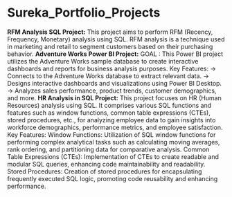 # Sureka_Portfolio_Projects
**RFM Analysis SQL Project:**
This project aims to perform RFM (Recency, Frequency, Monetary) analysis using SQL. RFM analysis is a technique used in marketing and retail to segment customers based on their purchasing behavior.
**Adventure Works Power BI Project:**
GOAL : This Power BI project utilizes the Adventure Works sample database to create interactive dashboards and reports for business analysis purposes.
Key Features:
 -> Connects to the Adventure Works database to extract relevant data.
 -> Designs interactive dashboards and visualizations using Power BI Desktop.
 -> Analyzes sales performance, product trends, customer demographics, and more.
**HR Analysis in SQL Project:**
This project focuses on HR (Human Resources) analysis using SQL. It comprises various SQL functions and features such as window functions, common table expressions (CTEs), stored procedures, etc., for analyzing employee data to gain insights into workforce demographics, performance metrics, and employee satisfaction.
Key Features:
Window Functions: Utilization of SQL window functions for performing complex analytical tasks such as calculating moving averages, rank ordering, and partitioning data for comparative analysis.
Common Table Expressions (CTEs): Implementation of CTEs to create readable and modular SQL queries, enhancing code maintainability and readability.
Stored Procedures: Creation of stored procedures for encapsulating frequently executed SQL logic, promoting code reusability and enhancing performance. 
